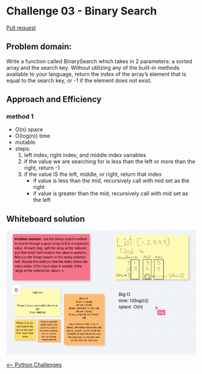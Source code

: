 # Challenge 03 - Binary Search

[Pull request]()

## Problem domain:

Write a function called BinarySearch which takes in 2 parameters: a sorted array and the search key. Without utilizing any of the built-in methods available to your language, return the index of the array’s element that is equal to the search key, or -1 if the element does not exist.

## Approach and Efficiency

### method 1

* O(n) space
* O(log(n)) time
* mutable
* steps:
  1. left index, right index, and middle index variables
  2. if the value we are searching for is less than the left or more than the right, return -1
  3. if the value IS the left, middle, or right, return that index
     * if value is less than the mid, recursively call with mid set as the right
     * if value is greater than the mid, recursively call with mid set as the left

## Whiteboard solution

![whiteboard](binary_search.png)

[<-- Python Challenges](../README.md)
